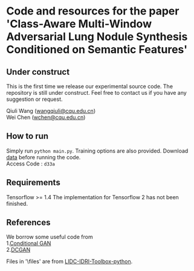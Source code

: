 # Code and resources for the paper 'Class-Aware Multi-Window Adversarial Lung Nodule Synthesis Conditioned on Semantic Features'

## Under construct

This is the first time we release our experimental source code. The repository is still under construct. Feel free to contact us if you have any suggestion or request.

Qiuli Wang (wangqiuli@cqu.edu.cn)  
Wei Chen (wchen@cqu.edu.cn)

## How to run

Simply run `python main.py`. Training options are also provided. Download [data](https://pan.baidu.com/s/1ftaMiFiB1MH0cJA5g-1QDg) before running the code.  
Access Code : `d33a`

## Requirements

Tensorflow >= 1.4
The implementation for Tensorflow 2 has not been finished.

## References

We borrow some useful code from  
1.[Conditional GAN](https://github.com/zhangqianhui/Conditional-GAN)  
2.[DCGAN](https://github.com/carpedm20/DCGAN-tensorflow)

Files in '\files' are from [LIDC-IDRI-Toolbox-python](https://github.com/qiuliwang/LIDC-IDRI-Toolbox-python).  
 